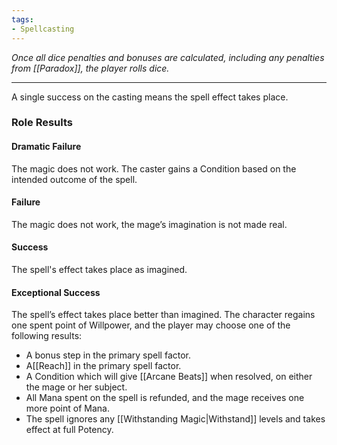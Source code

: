 ```yaml
---
tags:
- Spellcasting
---
```


_Once all dice penalties and bonuses are calculated, including any penalties from [[Paradox]], the player rolls dice._

---

A single success on the casting means the spell effect takes place.

### Role Results

#### Dramatic Failure

The magic does not work. The caster gains a Condition based on the intended outcome of the spell.

#### Failure

The magic does not work, the mage’s imagination is not made real.

#### Success

The spell's effect takes place as imagined.

#### Exceptional Success

The spell’s effect takes place better than imagined. The character regains one spent point of Willpower, and the player may choose one of the following results:
- A bonus step in the primary spell factor.
- A[[Reach]] in the primary spell factor.
- A Condition which will give [[Arcane Beats]] when resolved, on either the mage or her subject.
- All Mana spent on the spell is refunded, and the mage receives one more point of Mana.
- The spell ignores any [[Withstanding Magic|Withstand]] levels and takes effect at full Potency.